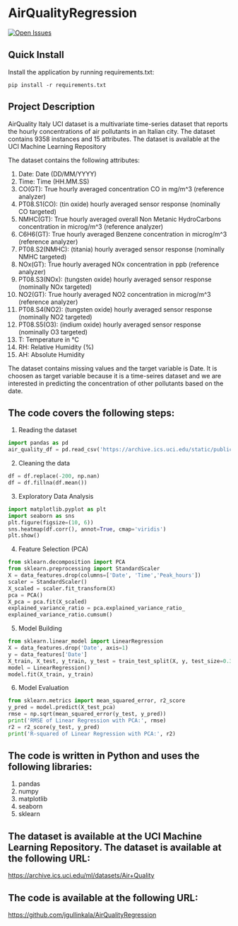 # AirQualityRegression
[![Open Issues](https://img.shields.io/github/issues-raw/jgullinkala/AirQualityRegression)](https://github.com/jgullinkala/AirQualityRegression/issues)

## Quick Install
Install the application by running requirements.txt:
```
pip install -r requirements.txt
```

## Project Description
AirQuality Italy UCI dataset is a multivariate time-series dataset that reports the hourly concentrations of air pollutants in an Italian city. The dataset contains 9358 instances and 15 attributes. The dataset is available at the UCI Machine Learning Repository

The dataset contains the following attributes:

1. Date: Date (DD/MM/YYYY)
2. Time: Time (HH.MM.SS)
3. CO(GT): True hourly averaged concentration CO in mg/m^3 (reference analyzer)
4. PT08.S1(CO): (tin oxide) hourly averaged sensor response (nominally CO targeted)
5. NMHC(GT): True hourly averaged overall Non Metanic HydroCarbons concentration in microg/m^3 (reference analyzer)
6. C6H6(GT): True hourly averaged Benzene concentration in microg/m^3 (reference analyzer)
7. PT08.S2(NMHC): (titania) hourly averaged sensor response (nominally NMHC targeted)
8. NOx(GT): True hourly averaged NOx concentration in ppb (reference analyzer)
9. PT08.S3(NOx): (tungsten oxide) hourly averaged sensor response (nominally NOx targeted)
10. NO2(GT): True hourly averaged NO2 concentration in microg/m^3 (reference analyzer)
11. PT08.S4(NO2): (tungsten oxide) hourly averaged sensor response (nominally NO2 targeted)
12. PT08.S5(O3): (indium oxide) hourly averaged sensor response (nominally O3 targeted)
13. T: Temperature in °C
14. RH: Relative Humidity (%)
15. AH: Absolute Humidity

The dataset contains missing values and the target variable is Date. It is choosen as target variable because it is a time-seires dataset and we are interested in predicting the concentration of other pollutants based on the date.

## The code covers the following steps:

1. Reading the dataset
```python
import pandas as pd
air_quality_df = pd.read_csv('https://archive.ics.uci.edu/static/public/360/data.csv')
```
2. Cleaning the data
```python
df = df.replace(-200, np.nan)
df = df.fillna(df.mean())
```
3. Exploratory Data Analysis
```python
import matplotlib.pyplot as plt
import seaborn as sns
plt.figure(figsize=(10, 6))
sns.heatmap(df.corr(), annot=True, cmap='viridis')
plt.show()
```
4. Feature Selection (PCA)
```python
from sklearn.decomposition import PCA  
from sklearn.preprocessing import StandardScaler
X = data_features.drop(columns=['Date', 'Time','Peak_hours'])
scaler = StandardScaler() 
X_scaled = scaler.fit_transform(X)
pca = PCA()  
X_pca = pca.fit(X_scaled)
explained_variance_ratio = pca.explained_variance_ratio_
explained_variance_ratio.cumsum()
```
5. Model Building
```python
from sklearn.linear_model import LinearRegression
X = data_features.drop('Date', axis=1)
y = data_features['Date']
X_train, X_test, y_train, y_test = train_test_split(X, y, test_size=0.3, random_state=42)
model = LinearRegression()
model.fit(X_train, y_train)
```
6. Model Evaluation
```python
from sklearn.metrics import mean_squared_error, r2_score
y_pred = model.predict(X_test_pca)
rmse = np.sqrt(mean_squared_error(y_test, y_pred))
print('RMSE of Linear Regression with PCA:', rmse)
r2 = r2_score(y_test, y_pred)
print('R-squared of Linear Regression with PCA:', r2)
```

## The code is written in Python and uses the following libraries:

1. pandas
2. numpy
3. matplotlib
4. seaborn
5. sklearn

## The dataset is available at the UCI Machine Learning Repository. The dataset is available at the following URL:
https://archive.ics.uci.edu/ml/datasets/Air+Quality

## The code is available at the following URL:
https://github.com/jgullinkala/AirQualityRegression

